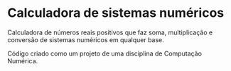 # Calculadora de sistemas numéricos
 Calculadora de números reais positivos que faz soma, multiplicação e conversão de sistemas numéricos em qualquer base.

 Código criado como um projeto de uma disciplina de Computação Numérica.
